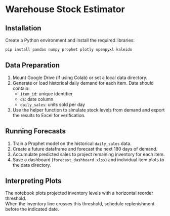 # Warehouse Stock Estimator

## Installation
Create a Python environment and install the required libraries:

```bash
pip install pandas numpy prophet plotly openpyxl kaleido
```

## Data Preparation
1. Mount Google Drive (if using Colab) or set a local data directory.
2. Generate or load historical daily demand for each item. Data should contain:
   - `item_id`: unique identifier
   - `ds`: date column
   - `daily_sales`: units sold per day
3. Use the helper function to simulate stock levels from demand and export the results to Excel for verification.

## Running Forecasts
1. Train a Prophet model on the historical `daily_sales` data.
2. Create a future dataframe and forecast the next 180 days of demand.
3. Accumulate predicted sales to project remaining inventory for each item.
4. Save a dashboard (`forecast_dashboard.xlsx`) and individual item plots to the data directory.

## Interpreting Plots
The notebook plots projected inventory levels with a horizontal reorder threshold.  
When the inventory line crosses this threshold, schedule replenishment before the indicated date.
